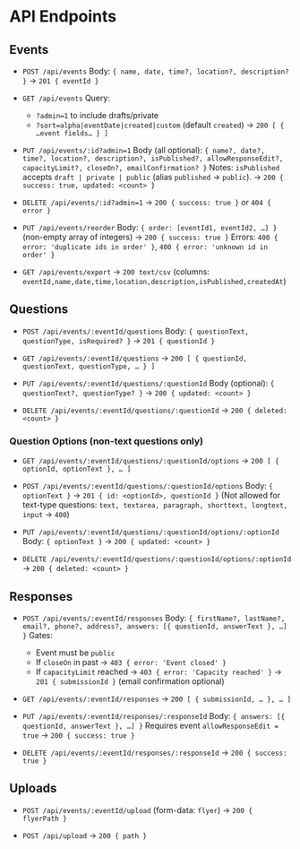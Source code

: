 # API Endpoints

## Events
- `POST /api/events`
  Body: `{ name, date, time?, location?, description? }`
  → `201 { eventId }`

- `GET /api/events`
  Query:
  - `?admin=1` to include drafts/private
  - `?sort=alpha|eventDate|created|custom` (default `created`)
  → `200 [ { …event fields… } ]`

- `PUT /api/events/:id?admin=1`
  Body (all optional):
  `{ name?, date?, time?, location?, description?, isPublished?, allowResponseEdit?, capacityLimit?, closeOn?, emailConfirmation? }`
  Notes: `isPublished` accepts `draft | private | public` (alias `published` → `public`).
  → `200 { success: true, updated: <count> }`

- `DELETE /api/events/:id?admin=1`
  → `200 { success: true }` or `404 { error }`

- `PUT /api/events/reorder`
  Body: `{ order: [eventId1, eventId2, …] }` (non-empty array of integers)
  → `200 { success: true }`
  Errors: `400 { error: 'duplicate ids in order' }`, `400 { error: 'unknown id in order' }`

- `GET /api/events/export`
  → `200 text/csv` (columns: `eventId,name,date,time,location,description,isPublished,createdAt`)

## Questions
- `POST /api/events/:eventId/questions`
  Body: `{ questionText, questionType, isRequired? }`
  → `201 { questionId }`

- `GET /api/events/:eventId/questions`
  → `200 [ { questionId, questionText, questionType, … } ]`

- `PUT /api/events/:eventId/questions/:questionId`
  Body (optional): `{ questionText?, questionType? }`
  → `200 { updated: <count> }`

- `DELETE /api/events/:eventId/questions/:questionId`
  → `200 { deleted: <count> }`

### Question Options (non-text questions only)
- `GET /api/events/:eventId/questions/:questionId/options`
  → `200 [ { optionId, optionText }, … ]`

- `POST /api/events/:eventId/questions/:questionId/options`
  Body: `{ optionText }`
  → `201 { id: <optionId>, questionId }`
  (Not allowed for text-type questions: `text, textarea, paragraph, shorttext, longtext, input` → `400`)

- `PUT /api/events/:eventId/questions/:questionId/options/:optionId`
  Body: `{ optionText }`
  → `200 { updated: <count> }`

- `DELETE /api/events/:eventId/questions/:questionId/options/:optionId`
  → `200 { deleted: <count> }`

## Responses
- `POST /api/events/:eventId/responses`
  Body:
  `{ firstName?, lastName?, email?, phone?, address?, answers: [{ questionId, answerText }, …] }`
  Gates:
  - Event must be `public`
  - If `closeOn` in past → `403 { error: 'Event closed' }`
  - If `capacityLimit` reached → `403 { error: 'Capacity reached' }`
  → `201 { submissionId }` (email confirmation optional)

- `GET /api/events/:eventId/responses`
  → `200 [ { submissionId, … }, … ]`

- `PUT /api/events/:eventId/responses/:responseId`
  Body: `{ answers: [{ questionId, answerText }, …] }`
  Requires event `allowResponseEdit = true`
  → `200 { success: true }`

- `DELETE /api/events/:eventId/responses/:responseId`
  → `200 { success: true }`

## Uploads
- `POST /api/events/:eventId/upload` (form-data: `flyer`)
  → `200 { flyerPath }`

- `POST /api/upload`
  → `200 { path }`
